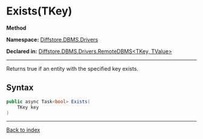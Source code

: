 # Exists(TKey)

**Method**

**Namespace:** [Diffstore.DBMS.Drivers](Diffstore.DBMS.Drivers.md)

**Declared in:** [Diffstore.DBMS.Drivers.RemoteDBMS<TKey, TValue>](Diffstore.DBMS.Drivers.RemoteDBMS{TKey,TValue}.md)

------



Returns true if an entity with the specified key exists.


## Syntax

```csharp
public async Task<bool> Exists(
	TKey key
)
```

------

[Back to index](index.md)